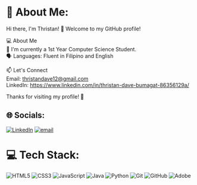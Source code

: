 # 💫 About Me:
Hi there, I'm Thristan! 👋
Welcome to my GitHub profile!

💻 About Me<br>
🎨 I'm currently a 1st Year Computer Science Student.<br>
🗣️ Languages: Fluent in Filipino and English<br>

📫 Let's Connect<br>
Email: thristandave12@gmail.com<br>
LinkedIn: https://www.linkedin.com/in/thristan-dave-bumagat-86356129a/

Thanks for visiting my profile! 🚀

## 🌐 Socials:
[![LinkedIn](https://img.shields.io/badge/LinkedIn-%230077B5.svg?logo=linkedin&logoColor=white)](https://www.linkedin.com/in/thristan-dave-bumagat-86356129a/) [![email](https://img.shields.io/badge/Email-D14836?logo=gmail&logoColor=white)](mailto:thristandave12@gmail.com) 

# 💻 Tech Stack:
![HTML5](https://img.shields.io/badge/html5-%23E34F26.svg?style=for-the-badge&logo=html5&logoColor=white) ![CSS3](https://img.shields.io/badge/css3-%231572B6.svg?style=for-the-badge&logo=css3&logoColor=white) ![JavaScript](https://img.shields.io/badge/javascript-%23323330.svg?style=for-the-badge&logo=javascript&logoColor=%23F7DF1E) ![Java](https://img.shields.io/badge/java-%23ED8B00.svg?style=for-the-badge&logo=openjdk&logoColor=white) ![Python](https://img.shields.io/badge/python-3670A0?style=for-the-badge&logo=python&logoColor=ffdd54) ![Git](https://img.shields.io/badge/git-%23F05033.svg?style=for-the-badge&logo=git&logoColor=white) ![GitHub](https://img.shields.io/badge/github-%23121011.svg?style=for-the-badge&logo=github&logoColor=white) ![Adobe](https://img.shields.io/badge/adobe-%23FF0000.svg?style=for-the-badge&logo=adobe&logoColor=white)

<!-- Proudly created with GPRM ( https://gprm.itsvg.in ) -->
